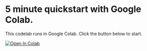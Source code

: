 # 5 minute quickstart with Google Colab.

This codelab runs in Google Colab. Click the button below to start.

[![Open In Colab](https://colab.research.google.com/assets/colab-badge.svg)](https://colab.research.google.com/github/WindmillAI/codelabs/blob/main/codelabs/quickstart/notebook.ipynb)
